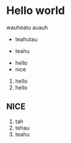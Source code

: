 # Hello world

wauheatu auauh

- teahutau

- teahu

* hello
* nice

1. hello
1. hello

## NICE

1. tah
2. tehau
3. teahu

